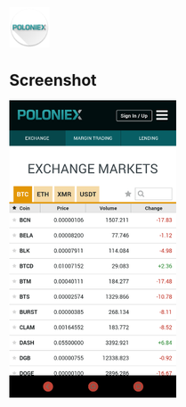 ![Preview](app/src/main/res/mipmap-hdpi/ic_launcher.png)

# Screenshot
<img src="screenshot.png" width="300" height="533">
